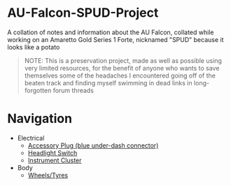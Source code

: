 # AU-Falcon-SPUD-Project
A collation of notes and information about the AU Falcon, collated while working on an Amaretto Gold Series 1 Forte, nicknamed "SPUD" because it looks like a potato
<!--TODO add a artists rendition lol-->

> NOTE: This is a preservation project, made as well as possible using very limited resources, for the benefit of anyone who wants to save themselves some of the headaches I encountered going off of the beaten track and finding myself swimming in dead links in long-forgotten forum threads

# Navigation

- Electrical
  - [Accessory Plug (blue under-dash connector)](./Electrical/AccessoryPlug.md)
  - [Headlight Switch](./Electrical/HLSwitch.md)
  - [Instrument Cluster](./Electrical/InstrumentCluster.md)
- Body
  - [Wheels/Tyres](./Body/WheelTyre.md)